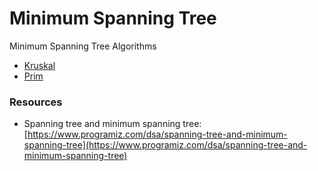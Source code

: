 # Minimum Spanning Tree

Minimum Spanning Tree Algorithms

* [Kruskal](https://www.programiz.com/dsa/kruskal-algorithm)
* [Prim](https://www.programiz.com/dsa/prim-algorithm)

### Resources

* Spanning tree and minimum spanning tree: [https://www.programiz.com/dsa/spanning-tree-and-minimum-spanning-tree](https://www.programiz.com/dsa/spanning-tree-and-minimum-spanning-tree)

